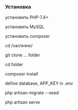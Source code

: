 ### Установка

установить PHP-7.4+

установить MySQL

установить composer

cd /var/www/

git clone ... folder

cd folder

composer install

define database, APP_KEY in .env 

php artisan migrate --seed

php artisan serve
